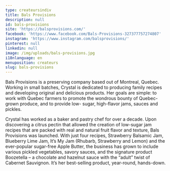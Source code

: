 ```yaml
---
type: createursindiv
title: Bals Provisions
description: null
id: bals-provisions
site: 'https://balsprovisions.com/'
facebook: 'https://www.facebook.com/Bals-Provisions-327377757274807'
instagram: 'https://www.instagram.com/balsprovisions/'
pinterest: null
linkedin: null
image: /img/uploads/bals-provisions.jpg
i18nlanguage: en
menuposition: createurs
slug: bals-provisions
---
```

Bals Provisions is a preserving company based out of Montreal, Quebec. Working in small batches, Crystal is dedicated to producing family recipes and developing original and delicious products. Her goals are simple: to work with Quebec farmers to promote the wondrous bounty of Quebec-grown produce, and to provide low- sugar, high-flavor jams, sauces and pickles.

Crystal has worked as a baker and pastry chef for over a decade. Upon discovering a citrus pectin that allowed the creation of low-sugar jam recipes that are packed with real and natural fruit flavor and texture, Bals Provisions was launched. With just four recipes, Strawberry Balsamic Jam, Blueberry Lime Jam, It’s My Jam (Rhubarb, Strawberry and Lemon) and the ever-popular sugar-free Apple Butter, the business has grown to include various pickled vegetables, savory sauces, and the signature product Boozetella – a chocolate and hazelnut sauce with the “adult” twist of Cabernet Sauvignon. It’s her best-selling product, year-round, hands-down.



